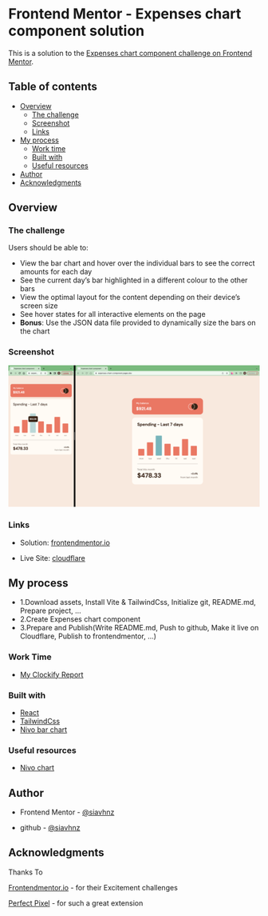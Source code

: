 # Frontend Mentor - Expenses chart component solution

This is a solution to the [Expenses chart component challenge on Frontend Mentor](https://www.frontendmentor.io/challenges/expenses-chart-component-e7yJBUdjwt).

## Table of contents

- [Overview](#overview)
  - [The challenge](#the-challenge)
  - [Screenshot](#screenshot)
  - [Links](#links)
- [My process](#my-process)
  - [Work time](#work-time)
  - [Built with](#built-with)
  - [Useful resources](#useful-resources)
- [Author](#author)
- [Acknowledgments](#acknowledgments)

## Overview

### The challenge

Users should be able to:

- View the bar chart and hover over the individual bars to see the correct amounts for each day
- See the current day’s bar highlighted in a different colour to the other bars
- View the optimal layout for the content depending on their device’s screen size
- See hover states for all interactive elements on the page
- **Bonus**: Use the JSON data file provided to dynamically size the bars on the chart

### Screenshot

![screenshot](./screenshot/screenshot.png)

### Links

- Solution: [frontendmentor.io](https://www.frontendmentor.io/solutions/expenses-chart-component-rnSCC9yAGw)

- Live Site: [cloudflare](https://expenses-chart-component.pages.dev/)

## My process

- 1.Download assets, Install Vite & TailwindCss, Initialize git, README.md, Prepare project, ...
- 2.Create Expenses chart component
- 3.Prepare and Publish(Write README.md, Push to github, Make it live on Cloudflare, Publish to frontendmentor, ...)

### Work Time

- [My Clockify Report](https://app.clockify.me/shared/648e024f0bdcd60aece920e0)

### Built with

- [React](https://react.dev/)
- [TailwindCss](https://tailwindcss.com/)
- [Nivo bar chart](https://nivo.rocks/bar/)

### Useful resources

- [Nivo chart](https://nivo.rocks/)

## Author

- Frontend Mentor - [@siavhnz](https://www.frontendmentor.io/profile/siavhnz)

- github - [@siavhnz](https://www.github.com/siavhnz)

## Acknowledgments

Thanks To

[Frontendmentor.io](https://www.frontendmentor.io/challenges) - for their Excitement challenges  

[Perfect Pixel](https://chrome.google.com/webstore/detail/perfectpixel-by-welldonec/dkaagdgjmgdmbnecmcefdhjekcoceebi?hl=en) - for such a great extension
